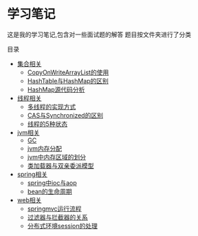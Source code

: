 # 学习笔记
这是我的学习笔记,包含对一些面试题的解答
题目按文件夹进行了分类

目录

- [集合相关](/集合相关)
  + [CopyOnWriteArrayList的使用](/集合相关/CopyOnWriteArrayList的使用.md)
  + [HashTable与HashMap的区别](/集合相关/HashTable与HashMap的区别.md)
  + [HashMap源代码分析](/集合相关/HashMap与HashTable源代码分析.md)
- [线程相关](/线程相关)
  + [多线程的实现方式](/线程相关/多线程实现方式.md)
  + [CAS与Synchronized的区别](/线程相关/CAS与synchronized的区别.md)
  + [线程的5种状态](/线程相关/线程的5种状态.md)
- [jvm相关](/jvm相关)
  + [GC](/jvm相关/gc.md)
  + [jvm内存分配](/jvm相关/jvm内存分配.md)
  + [jvm中内存区域的划分](/jvm相关/jvm中的内存区域.md)
  + [类加载器与双亲委派模型](/jvm相关/类加载器与双亲委派模型.md)
- [spring相关](/spring相关)
  + [spring中ioc与aop](/spring相关/spring中Ioc与Aop.md)
  + [bean的生命周期](/spring相关/bean的生命周期.md)
- [web相关](/web相关)
  + [springmvc运行流程](/web相关/springmvc运行流程.md)
  + [过滤器与拦截器的关系](/web相关/Java过滤器与SpringMVC拦截器之间的关系与区别.md)
  + [分布式环境session的处理](/web相关/分布式环境下session处理.md)
